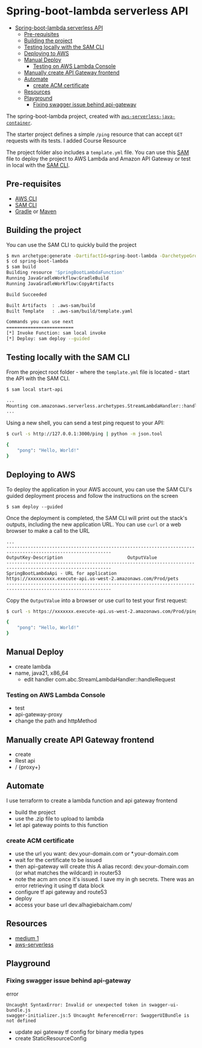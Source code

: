 # Spring-boot-lambda serverless API

- [Spring-boot-lambda serverless API](#spring-boot-lambda-serverless-api)
  - [Pre-requisites](#pre-requisites)
  - [Building the project](#building-the-project)
  - [Testing locally with the SAM CLI](#testing-locally-with-the-sam-cli)
  - [Deploying to AWS](#deploying-to-aws)
  - [Manual Deploy](#manual-deploy)
    - [Testing on AWS Lambda Console](#testing-on-aws-lambda-console)
  - [Manually create API Gateway frontend](#manually-create-api-gateway-frontend)
  - [Automate](#automate)
    - [create ACM certificate](#create-acm-certificate)
  - [Resources](#resources)
  - [Playground](#playground)
    - [Fixing swagger issue behind api-gateway](#fixing-swagger-issue-behind-api-gateway)


The spring-boot-lambda project, created with [`aws-serverless-java-container`](https://github.com/aws/serverless-java-container).

The starter project defines a simple `/ping` resource that can accept `GET` requests with its tests.
I added Course Resource

The project folder also includes a `template.yml` file. You can use this [SAM](https://github.com/awslabs/serverless-application-model) file to deploy the project to AWS Lambda and Amazon API Gateway or test in local with the [SAM CLI](https://github.com/awslabs/aws-sam-cli). 

## Pre-requisites
* [AWS CLI](https://aws.amazon.com/cli/)
* [SAM CLI](https://github.com/awslabs/aws-sam-cli)
* [Gradle](https://gradle.org/) or [Maven](https://maven.apache.org/)

## Building the project
You can use the SAM CLI to quickly build the project
```bash
$ mvn archetype:generate -DartifactId=spring-boot-lambda -DarchetypeGroupId=com.amazonaws.serverless.archetypes -DarchetypeArtifactId=aws-serverless-jersey-archetype -DarchetypeVersion=2.1.2 -DgroupId=com.abc -Dversion=1.0-SNAPSHOT -Dinteractive=false
$ cd spring-boot-lambda
$ sam build
Building resource 'SpringBootLambdaFunction'
Running JavaGradleWorkflow:GradleBuild
Running JavaGradleWorkflow:CopyArtifacts

Build Succeeded

Built Artifacts  : .aws-sam/build
Built Template   : .aws-sam/build/template.yaml

Commands you can use next
=========================
[*] Invoke Function: sam local invoke
[*] Deploy: sam deploy --guided
```

## Testing locally with the SAM CLI

From the project root folder - where the `template.yml` file is located - start the API with the SAM CLI.

```bash
$ sam local start-api

...
Mounting com.amazonaws.serverless.archetypes.StreamLambdaHandler::handleRequest (java11) at http://127.0.0.1:3000/{proxy+} [OPTIONS GET HEAD POST PUT DELETE PATCH]
...
```

Using a new shell, you can send a test ping request to your API:

```bash
$ curl -s http://127.0.0.1:3000/ping | python -m json.tool

{
    "pong": "Hello, World!"
}
``` 

## Deploying to AWS
To deploy the application in your AWS account, you can use the SAM CLI's guided deployment process and follow the instructions on the screen

```
$ sam deploy --guided
```

Once the deployment is completed, the SAM CLI will print out the stack's outputs, including the new application URL. You can use `curl` or a web browser to make a call to the URL

```
...
-------------------------------------------------------------------------------------------------------------
OutputKey-Description                        OutputValue
-------------------------------------------------------------------------------------------------------------
SpringBootLambdaApi - URL for application            https://xxxxxxxxxx.execute-api.us-west-2.amazonaws.com/Prod/pets
-------------------------------------------------------------------------------------------------------------
```

Copy the `OutputValue` into a browser or use curl to test your first request:

```bash
$ curl -s https://xxxxxxx.execute-api.us-west-2.amazonaws.com/Prod/ping | python -m json.tool

{
    "pong": "Hello, World!"
}
```

## Manual Deploy

- create lambda
- name, java21, x86_64
  - edit handler com.abc.StreamLambdaHandler::handleRequest

### Testing on AWS Lambda Console

- test
- api-gateway-proxy
- change the path and httpMethod

## Manually create API Gateway frontend

- create
- Rest api
- / {proxy+}

## Automate

I use terraform to create a lambda function and api gateway frontend

- build the project
- use the .zip file to upload to lambda
- let api gateway points to this function

### create ACM certificate

- use the url you want: dev.your-domain.com or *.your-domain.com
- wait for the certificate to be issued
- then api-gateway will create this A alias record: dev.your-domain.com (or what matches the wildcard) in router53
- note the acm arn once it's issued. I save my in gh secrets. There was an error retrieving it using tf data block
- configure tf api gateway and route53
- deploy
- access your base url dev.alhagiebaicham.com/

## Resources

- [medium 1](https://medium.com/@javatechie/deploying-spring-boot-applications-to-aws-lambda-with-api-gateway-ae5c810008e5)
- [aws-serverless](https://github.com/aws/serverless-java-container)

## Playground

### Fixing swagger issue behind api-gateway

error

```text
Uncaught SyntaxError: Invalid or unexpected token in swagger-ui-bundle.js
swagger-initializer.js:5 Uncaught ReferenceError: SwaggerUIBundle is not defined
```

- update api gateway tf config for binary media types
- create StaticResourceConfig 


